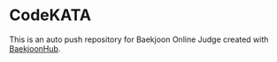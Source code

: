 # CodeKATA
This is an auto push repository for Baekjoon Online Judge created with [BaekjoonHub](https://github.com/BaekjoonHub/BaekjoonHub).
